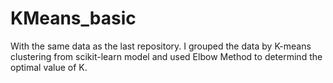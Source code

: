 # KMeans_basic
With the same data as the last repository. I grouped the data by K-means clustering from scikit-learn model and used Elbow Method to determind the optimal value of K.

